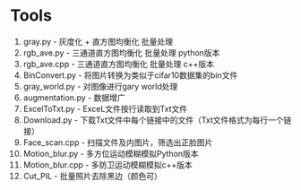 # Tools
1. gray.py - 灰度化 + 直方图均衡化 批量处理
2. rgb_ave.py - 三通道直方图均衡化 批量处理 python版本
3. rgb_ave.cpp - 三通道直方图均衡化 批量处理 c++版本
4. BinConvert.py - 将图片转换为类似于cifar10数据集的bin文件
5. gray_world.py - 对图像进行gary world处理
6. augmentation.py - 数据增广
7. ExcelToTxt.py - ExceL文件按行读取到Txt文件
8. Download.py - 下载Txt文件中每个链接中的文件（Txt文件格式为每行一个链接）
9. Face_scan.cpp - 扫描文件及内图片，筛选出正脸图片
10. Motion_blur.py - 多方位运动模糊模拟Python版本
11. Motion_blur.cpp - 多防卫运动模糊模拟c++版本
13. Cut_PIL - 批量照片去除黑边（颜色可）

